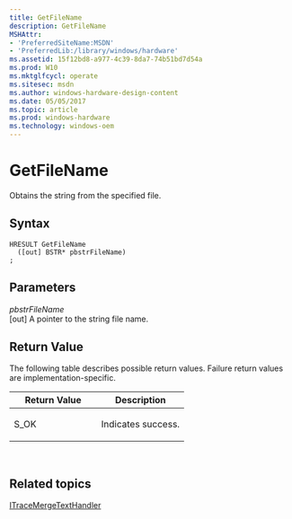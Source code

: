 ```yaml
---
title: GetFileName
description: GetFileName
MSHAttr:
- 'PreferredSiteName:MSDN'
- 'PreferredLib:/library/windows/hardware'
ms.assetid: 15f12bd8-a977-4c39-8da7-74b51bd7d54a
ms.prod: W10
ms.mktglfcycl: operate
ms.sitesec: msdn
ms.author: windows-hardware-design-content
ms.date: 05/05/2017
ms.topic: article
ms.prod: windows-hardware
ms.technology: windows-oem
---
```


# GetFileName


Obtains the string from the specified file.

## Syntax


``` syntax
HRESULT GetFileName
  ([out] BSTR* pbstrFileName)
;
```

## Parameters


<a href="" id="pbstrfilename"></a>*pbstrFileName*  
\[out\] A pointer to the string file name.

## Return Value


The following table describes possible return values. Failure return values are implementation-specific.

<table>
<colgroup>
<col width="50%" />
<col width="50%" />
</colgroup>
<thead>
<tr class="header">
<th>Return Value</th>
<th>Description</th>
</tr>
</thead>
<tbody>
<tr class="odd">
<td><p>S_OK</p></td>
<td><p>Indicates success.</p></td>
</tr>
</tbody>
</table>

 

## Related topics


[ITraceMergeTextHandler](itracemergetexthandler.md)

 

 







